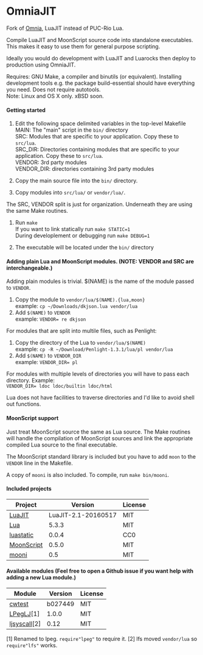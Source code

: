 OmniaJIT
========

Fork of [Omnia](https://github.com/tongson/omnia), LuaJIT instead of PUC-Rio Lua.

Compile LuaJIT and MoonScript source code into standalone executables. This makes it easy to use them for general purpose scripting.

Ideally you would do development with LuaJIT and Luarocks then deploy to production using OmniaJIT.

Requires: GNU Make, a compiler and binutils (or equivalent). Installing development tools e.g. the package build-essential should have everything you need. Does not require autotools.<br/>
Note: Linux and OS X only. xBSD soon.

#### Getting started

1. Edit the following space delimited variables in the top-level Makefile<br/>
     MAIN: The "main" script in the `bin/` directory<br/>
     SRC: Modules that are specific to your application. Copy these to `src/lua`. <br/>
     SRC_DIR: Directories containing modules that are specific to your application. Copy these to `src/lua`.</br>
     VENDOR: 3rd party modules<br/>
     VENDOR_DIR: directories containing 3rd party modules<br/>

2. Copy the main source file into the `bin/` directory.

3. Copy modules into `src/lua/` or `vendor/lua/`.

The SRC, VENDOR split is just for organization. Underneath they are using the same Make routines.

1. Run `make`<br/>
If you want to link statically run `make STATIC=1`<br/>
During developlement or debugging run `make DEBUG=1`

2. The executable will be located under the `bin/` directory

#### Adding plain Lua and MoonScript modules. (NOTE: VENDOR and SRC are interchangeable.)

Adding plain modules is trivial. $(NAME) is the name of the module passed to `VENDOR`.

1. Copy the module to `vendor/lua/$(NAME).{lua,moon}`<br/>
  example: `cp ~/Downloads/dkjson.lua vendor/lua`
1. Add `$(NAME)` to `VENDOR`<br/>
  example: `VENDOR= re dkjson`

For modules that are split into multile files, such as Penlight:

1. Copy the directory of the Lua to `vendor/lua/$(NAME)`<br/>
  example: `cp -R ~/Download/Penlight-1.3.1/lua/pl vendor/lua`
1. Add `$(NAME)` to `VENDOR_DIR`<br/>
  example: `VENDOR_DIR= pl`

For modules with multiple levels of directories you will have to pass each directory. Example:<br/>
  `VENDOR_DIR= ldoc ldoc/builtin ldoc/html`

Lua does not have facilities to traverse directories and I'd like to avoid shell out functions.

#### MoonScript support

Just treat MoonScript source the same as Lua source. The Make routines will handle the compilation of MoonScript sources and link the appropriate compiled Lua source to the final executable.

The MoonScript standard library is included but you have to add `moon` to the `VENDOR` line in the Makefile.

A copy of `mooni` is also included. To compile, run `make bin/mooni`.

#### Included projects

Project                                                     | Version             | License
------------------------------------------------------------|---------------------|---------
[LuaJIT](http://www.luajit.org)                             | LuaJIT-2.1-20160517 | MIT
[Lua](http://www.lua.org)                                   | 5.3.3               | MIT
[luastatic](https://github.com/ers35/luastatic)             | 0.0.4               | CC0
[MoonScript](http://moonscript.org)                         | 0.5.0               | MIT
[mooni](https://luarocks.org/modules/steved/mooni)          | 0.5                 | MIT

#### Available modules (Feel free to open a Github issue if you want help with adding a new Lua module.)

Module                                                          | Version         | License
----------------------------------------------------------------|-----------------|---------
[cwtest](https://github.com/catwell/cwtest)                     | b027449         | MIT
[LPegLJ](https://github.com/sacek/LPegLJ)[1]                    | 1.0.0           | MIT
[ljsyscall](https://github.com/justincormack/ljsyscall/)[2]     | 0.12            | MIT

[1] Renamed to lpeg. `require"lpeg"` to require it.
[2] lfs moved `vendor/lua` so `require"lfs"` works.
